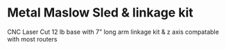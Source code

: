 # Metal Maslow Sled &amp; linkage kit

CNC Laser Cut 12 lb base with 7&quot; long arm linkage kit &amp; z axis compatable with most routers